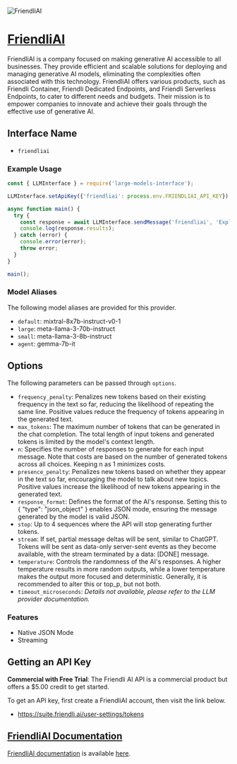 ![FriendliAI](https://friendli.ai/opengraph-image.png)

# [FriendliAI](https://friendli.ai)

FriendliAI is a company focused on making generative AI accessible to all businesses. They provide efficient and scalable solutions for deploying and managing generative AI models, eliminating the complexities often associated with this technology. FriendliAI offers various products, such as Friendli Container, Friendli Dedicated Endpoints, and Friendli Serverless Endpoints, to cater to different needs and budgets. Their mission is to empower companies to innovate and achieve their goals through the effective use of generative AI.

## Interface Name

- `friendliai`

### Example Usage

```javascript
const { LLMInterface } = require('large-models-interface');

LLMInterface.setApiKey({'friendliai': process.env.FRIENDLIAI_API_KEY});

async function main() {
  try {
    const response = await LLMInterface.sendMessage('friendliai', 'Explain the importance of low latency LLMs.');
    console.log(response.results);
  } catch (error) {
    console.error(error);
    throw error;
  }
}

main();
```

### Model Aliases

The following model aliases are provided for this provider. 

- `default`: mixtral-8x7b-instruct-v0-1
- `large`: meta-llama-3-70b-instruct
- `small`: meta-llama-3-8b-instruct
- `agent`: gemma-7b-it


## Options

The following parameters can be passed through `options`.

- `frequency_penalty`: Penalizes new tokens based on their existing frequency in the text so far, reducing the likelihood of repeating the same line. Positive values reduce the frequency of tokens appearing in the generated text.
- `max_tokens`: The maximum number of tokens that can be generated in the chat completion. The total length of input tokens and generated tokens is limited by the model's context length.
- `n`: Specifies the number of responses to generate for each input message. Note that costs are based on the number of generated tokens across all choices. Keeping n as 1 minimizes costs.
- `presence_penalty`: Penalizes new tokens based on whether they appear in the text so far, encouraging the model to talk about new topics. Positive values increase the likelihood of new tokens appearing in the generated text.
- `response_format`: Defines the format of the AI's response. Setting this to { "type": "json_object" } enables JSON mode, ensuring the message generated by the model is valid JSON.
- `stop`: Up to 4 sequences where the API will stop generating further tokens.
- `stream`: If set, partial message deltas will be sent, similar to ChatGPT. Tokens will be sent as data-only server-sent events as they become available, with the stream terminated by a data: [DONE] message.
- `temperature`: Controls the randomness of the AI's responses. A higher temperature results in more random outputs, while a lower temperature makes the output more focused and deterministic. Generally, it is recommended to alter this or top_p, but not both.
- `timeout_microseconds`: _Details not available, please refer to the LLM provider documentation._


### Features

- Native JSON Mode
- Streaming


## Getting an API Key

**Commercial with Free Trial**: The Friendli AI API is a commercial product but offers a $5.00 credit to get started.

To get an API key, first create a FriendliAI account, then visit the link below.

- https://suite.friendli.ai/user-settings/tokens


## [FriendliAI Documentation](https://docs.friendli.ai/)

[FriendliAI documentation](https://docs.friendli.ai/) is available [here](https://docs.friendli.ai/).
